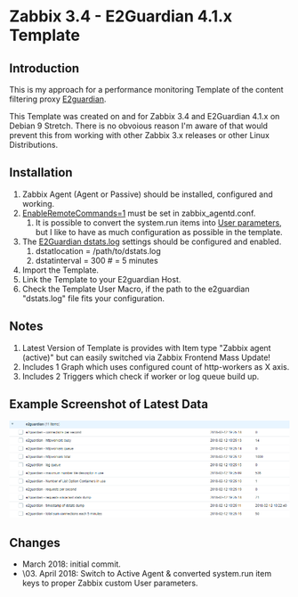 # Zabbix 3.4 - E2Guardian 4.1.x Template

## Introduction
This is my approach for a performance monitoring Template of the content filtering proxy [E2guardian](http://e2guardian.org/).

This Template was created on and for Zabbix 3.4 and E2Guardian 4.1.x on Debian 9 Stretch.
There is no obvoious reason I'm aware of that would prevent this from working with other Zabbix 3.x releases or other Linux Distributions. 

## Installation

1. Zabbix Agent (Agent or Passive) should be installed, configured and working.
1. [EnableRemoteCommands=1](https://www.zabbix.com/documentation/3.4/manual/appendix/config/zabbix_agentd) must be set in zabbix_agentd.conf.
   1. It is possible to convert the system.run items into [User parameters](https://www.zabbix.com/documentation/3.4/manual/config/items/userparameters), but I like to have as much configuration as possible in the template.
1. The [E2Guardian dstats.log](https://github.com/e2guardian/e2guardian/blob/master/notes/dstats_format) settings should be configured and enabled.
   1. dstatlocation = /path/to/dstats.log
   1. dstatinterval = 300  # = 5 minutes
1. Import the Template.
1. Link the Template to your E2guardian Host.
1. Check the Template User Macro, if the path to the e2guardian "dstats.log" file fits your configuration.

## Notes

1. Latest Version of Template is provides with Item type "Zabbix agent (active)" but can easily switched via Zabbix Frontend Mass Update!
1. Includes 1 Graph which uses configured count of http-workers as X axis. 
1. Includes 2 Triggers which check if worker or log queue build up. 

## Example Screenshot of Latest Data

![Latest Data](example01.png)

## Changes
- March 2018: initial commit.
- \03. April 2018: Switch to Active Agent & converted system.run item keys to proper Zabbix custom User parameters.
